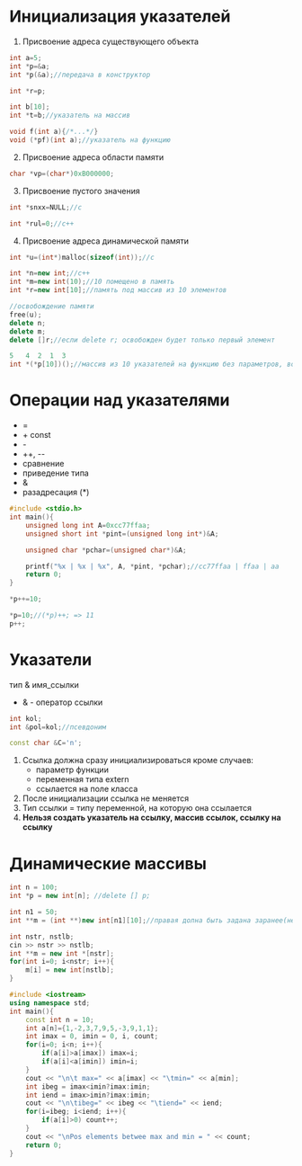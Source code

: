 # Инициализация указателей
1. Присвоение адреса существующего объекта
```c++
int a=5;
int *p=&a;
int *p(&a);//передача в конструктор

int *r=p;

int b[10];
int *t=b;//указатель на массив

void f(int a){/*...*/}
void (*pf)(int a);//указатель на функцию
```
2. Присвоение адреса области памяти
```c++
char *vp=(char*)0xB000000;
```
3. Присвоение пустого значения
```c++
int *snxx=NULL;//c

int *rul=0;//c++
```
4. Присвоение адреса динамической памяти
```c++
int *u=(int*)malloc(sizeof(int));//c

int *n=new int;//c++
int *m=new int(10);//10 помещено в память
int *r=new int[10];//память под массив из 10 элементов

//освобождение памяти
free(u);
delete n;
delete m;
delete []r;//если delete r; освобожден будет только первый элемент
```
```c++
5   4  2  1  3
int *(*p[10])();//массив из 10 указателей на функцию без параметров, возвращающую указатель на int
```
# Операции над указателями
- =
- \+ const
- \-
- ++, --
- сравнение
- приведение типа
- &
- разадресация (\*)
```c++
#include <stdio.h>
int main(){
	unsigned long int A=0xcc77ffaa;
	unsigned short int *pint=(unsigned long int*)&A;

	unsigned char *pchar=(unsigned char*)&A;

	printf("%x | %x | %x", A, *pint, *pchar);//cc77ffaa | ffaa | aa
	return 0;
}
```
```c++
*p++=10;

*p=10;//(*p)++; => 11
p++;
```
# Указатели
тип & имя_ссылки
- & - оператор ссылки
```c++
int kol;
int &pol=kol;//псевдоним

const char &C='n';
```
1. Ссылка должна сразу инициализироваться
	кроме случаев:
	- параметр функции
	- переменная типа extern
	- ссылается на поле класса
2. После инициализации ссылка не меняется
3. Тип ссылки = типу переменной, на которую она ссылается
4. **Нельзя создать указатель на ссылку, массив ссылок, ссылку на ссылку**

# Динамические массивы
```c++
int n = 100;
int *p = new int[n]; //delete [] p;

int n1 = 50;
int **m = (int **)new int[n1][10];//правая долна быть задана заранее(не переменной)

int nstr, nstlb;
cin >> nstr >> nstlb;
int **m = new int *[nstr];
for(int i=0; i<nstr; i++){
	m[i] = new int[nstlb];
}
```
```c++
#include <iostream>
using namespace std;
int main(){
	const int n = 10;
	int a[n]={1,-2,3,7,9,5,-3,9,1,1};
	int imax = 0, imin = 0, i, count;
	for(i=0; i<n; i++){
		if(a[i]>a[imax]) imax=i;
		if(a[i]<a[imin]) imin=i;
	}
	cout << "\n\t max=" << a[imax] << "\tmin=" << a[min];
	int ibeg = imax<imin?imax:imin;
	int iend = imax>imin?imax:imin;
	cout << "\n\tibeg=" << ibeg << "\tiend=" << iend;
	for(i=ibeg; i<iend; i++){
		if(a[i]>0) count++;
	}
	cout << "\nPos elements betwee max and min = " << count;
	return 0;
}
```
